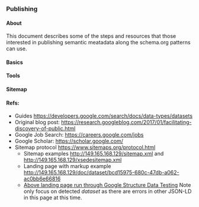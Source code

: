 ### Publishing

#### About
This document describes some of the steps and resources that those interested in publishing semantic 
meatadata along the schema.org patterns can use.  

#### Basics


#### Tools

 
#### Sitemap


#### Refs:

* Guides https://developers.google.com/search/docs/data-types/datasets 
* Original blog post: https://research.googleblog.com/2017/01/facilitating-discovery-of-public.html 
* Google Job Search: https://careers.google.com/jobs 
* Google Scholar: https://scholar.google.com/ 
* Sitemap protocol https://www.sitemaps.org/protocol.html 
    * Sitemap examples http://149.165.168.129/sitemap.xml  and http://149.165.168.129/xsedesitemap.xml
    * Landing page with markup example http://149.165.168.129/doc/dataset/bcd15975-680c-47db-a062-ac0bb6e66816 
    * [Above landing page run through Google Structure Data Testing](https://search.google.com/structured-data/testing-tool/u/0/#url=http%3A%2F%2F149.165.168.129%2Fdoc%2Fdataset%2Fbcd15975-680c-47db-a062-ac0bb6e66816)  Note only focus on detected *dataset* as there are errors in other JSON-LD in this page at this time. 



